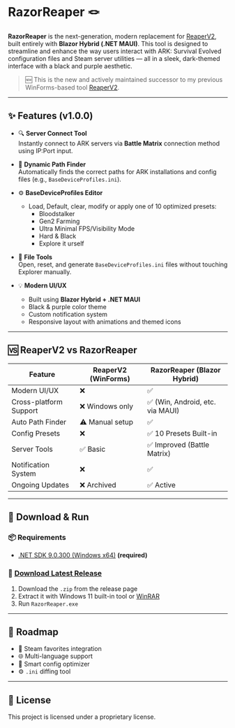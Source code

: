 # RazorReaper 🪢

**RazorReaper** is the next-generation, modern replacement for [ReaperV2](https://github.com/CedrickGD/ReaperV2), built entirely with **Blazor Hybrid (.NET MAUI)**. This tool is designed to streamline and enhance the way users interact with ARK: Survival Evolved configuration files and Steam server utilities — all in a sleek, dark-themed interface with a black and purple aesthetic.

> 🆕 This is the new and actively maintained successor to my previous WinForms-based tool [ReaperV2](https://github.com/CedrickGD/ReaperV2).

---

## ✨ Features (v1.0.0)

- 🔍 **Server Connect Tool**  
  Instantly connect to ARK servers via **Battle Matrix** connection method using IP:Port input.

- 🧭 **Dynamic Path Finder**  
  Automatically finds the correct paths for ARK installations and config files (e.g., `BaseDeviceProfiles.ini`).

- ⚙️ **BaseDeviceProfiles Editor**  
  - Load, Default, clear, modify or apply one of 10 optimized presets:
    - Bloodstalker
    - Gen2 Farming
    - Ultra Minimal FPS/Visibility Mode
    - Hard & Black
    - Explore it urself

- 🧼 **File Tools**  
  Open, reset, and generate `BaseDeviceProfiles.ini` files without touching Explorer manually.

- 💡 **Modern UI/UX**  
  - Built using **Blazor Hybrid + .NET MAUI**
  - Black & purple color theme
  - Custom notification system
  - Responsive layout with animations and themed icons

---

## 🆚 ReaperV2 vs RazorReaper

| Feature                       | ReaperV2 (WinForms) | RazorReaper (Blazor Hybrid) |
|------------------------------|---------------------|------------------------------|
| Modern UI/UX                 | ❌                  | ✅                           |
| Cross-platform Support       | ❌ Windows only      | ✅ (Win, Android, etc. via MAUI) |
| Auto Path Finder             | ⚠️ Manual setup      | ✅                           |
| Config Presets               | ❌                  | ✅ 10 Presets Built-in       |
| Server Tools                 | ✅ Basic             | ✅ Improved (Battle Matrix)  |
| Notification System          | ❌                  | ✅                           |
| Ongoing Updates              | ❌ Archived          | ✅ Active                    |

---

## 🚀 Download & Run

### 📦 Requirements

- [.NET SDK 9.0.300 (Windows x64)](https://builds.dotnet.microsoft.com/dotnet/Sdk/9.0.300/dotnet-sdk-9.0.300-win-x64.exe) **(required)**

### 💾 [Download Latest Release](https://github.com/CedrickGD/RazorReaper/releases/tag/v1.1.0)

1. Download the `.zip` from the release page  
2. Extract it with Windows 11 built-in tool or [WinRAR](https://www.win-rar.com/start.html?&L=0)  
3. Run `RazorReaper.exe`

---

## 📌 Roadmap

- 🔐 Steam favorites integration
- 🌐 Multi-language support
- 🧠 Smart config optimizer
- ⚙️ `.ini` diffing tool

---

## 📄 License

This project is licensed under a proprietary license.  
